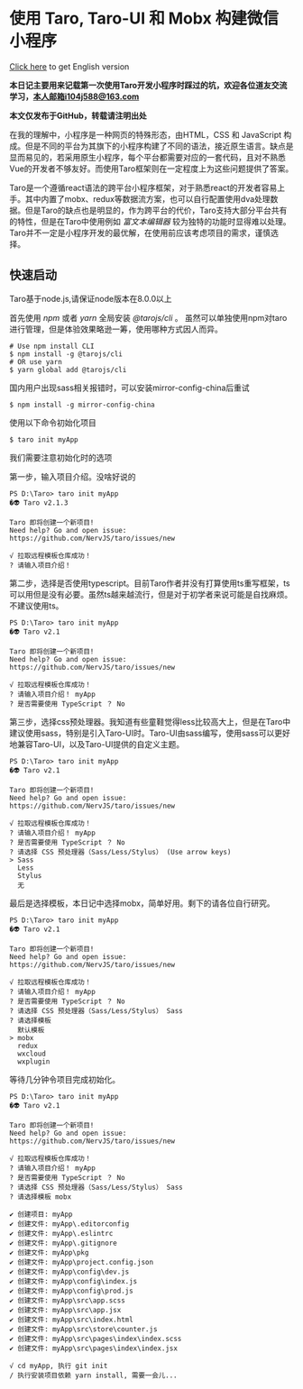 # 使用 Taro, Taro-UI 和 Mobx 构建微信小程序

 [Click here](https://github.com/lolipopluxury/Diary-of-taro/blob/master/README-EN.md) to get English version
 
 **本日记主要用来记载第一次使用Taro开发小程序时踩过的坑，欢迎各位道友交流学习，本人邮箱i104j588@163.com**
 
 **本文仅发布于GitHub，转载请注明出处**
 
在我的理解中，小程序是一种网页的特殊形态，由HTML，CSS 和 JavaScript 构成。但是不同的平台为其旗下的小程序构建了不同的语法，接近原生语言。缺点是显而易见的，若采用原生小程序，每个平台都需要对应的一套代码，且对不熟悉Vue的开发者不够友好。而使用Taro框架则在一定程度上为这些问题提供了答案。

Taro是一个遵循react语法的跨平台小程序框架，对于熟悉react的开发者容易上手。其中内置了mobx、redux等数据流方案，也可以自行配置使用dva处理数据。但是Taro的缺点也是明显的，作为跨平台的代价，Taro支持大部分平台共有的特性，但是在Taro中使用例如 _富文本编辑器_ 较为独特的功能时显得难以处理。Taro并不一定是小程序开发的最优解，在使用前应该考虑项目的需求，谨慎选择。

## 快速启动

Taro基于node.js,请保证node版本在8.0.0以上

首先使用 _npm_ 或者 _yarn_ 全局安装 _@tarojs/cli_ 。 虽然可以单独使用npm对taro进行管理，但是体验效果略逊一筹，使用哪种方式因人而异。
```
# Use npm install CLI
$ npm install -g @tarojs/cli
# OR use yarn 
$ yarn global add @tarojs/cli
```
国内用户出现sass相关报错时，可以安装mirror-config-china后重试
```
$ npm install -g mirror-config-china
```
使用以下命令初始化项目
```
$ taro init myApp
```
我们需要注意初始化时的选项

第一步，输入项目介绍。没啥好说的
```
PS D:\Taro> taro init myApp
�👽 Taro v2.1.3

Taro 即将创建一个新项目!
Need help? Go and open issue: https://github.com/NervJS/taro/issues/new

√ 拉取远程模板仓库成功！
? 请输入项目介绍！
```

第二步，选择是否使用typescript。目前Taro作者并没有打算使用ts重写框架，ts可以用但是没有必要。虽然ts越来越流行，但是对于初学者来说可能是自找麻烦。不建议使用ts。
```
PS D:\Taro> taro init myApp
�👽 Taro v2.1

Taro 即将创建一个新项目!
Need help? Go and open issue: https://github.com/NervJS/taro/issues/new

√ 拉取远程模板仓库成功！
? 请输入项目介绍！ myApp
? 是否需要使用 TypeScript ？ No
```

第三步，选择css预处理器。我知道有些童鞋觉得less比较高大上，但是在Taro中建议使用sass，特别是引入Taro-UI时。Taro-UI由sass编写，使用sass可以更好地兼容Taro-UI，以及Taro-UI提供的自定义主题。
```
PS D:\Taro> taro init myApp
�👽 Taro v2.1

Taro 即将创建一个新项目!
Need help? Go and open issue: https://github.com/NervJS/taro/issues/new

√ 拉取远程模板仓库成功！
? 请输入项目介绍！ myApp
? 是否需要使用 TypeScript ？ No
? 请选择 CSS 预处理器（Sass/Less/Stylus） (Use arrow keys)
> Sass 
  Less 
  Stylus
  无
```
最后是选择模板，本日记中选择mobx，简单好用。剩下的请各位自行研究。
```
PS D:\Taro> taro init myApp
�👽 Taro v2.1

Taro 即将创建一个新项目!
Need help? Go and open issue: https://github.com/NervJS/taro/issues/new

√ 拉取远程模板仓库成功！
? 请输入项目介绍！ myApp
? 是否需要使用 TypeScript ？ No
? 请选择 CSS 预处理器（Sass/Less/Stylus） Sass
? 请选择模板 
  默认模板   
> mobx       
  redux      
  wxcloud    
  wxplugin   
```
等待几分钟令项目完成初始化。
```
PS D:\Taro> taro init myApp
�👽 Taro v2.1

Taro 即将创建一个新项目!
Need help? Go and open issue: https://github.com/NervJS/taro/issues/new

√ 拉取远程模板仓库成功！
? 请输入项目介绍！ myApp
? 是否需要使用 TypeScript ？ No
? 请选择 CSS 预处理器（Sass/Less/Stylus） Sass
? 请选择模板 mobx

✔ 创建项目: myApp
✔ 创建文件: myApp\.editorconfig
✔ 创建文件: myApp\.eslintrc    
✔ 创建文件: myApp\.gitignore   
✔ 创建文件: myApp\pkg
✔ 创建文件: myApp\project.config.json
✔ 创建文件: myApp\config\dev.js
✔ 创建文件: myApp\config\index.js
✔ 创建文件: myApp\config\prod.js
✔ 创建文件: myApp\src\app.scss
✔ 创建文件: myApp\src\app.jsx
✔ 创建文件: myApp\src\index.html
✔ 创建文件: myApp\src\store\counter.js
✔ 创建文件: myApp\src\pages\index\index.scss
✔ 创建文件: myApp\src\pages\index\index.jsx

√ cd myApp, 执行 git init
/ 执行安装项目依赖 yarn install, 需要一会儿...
```
